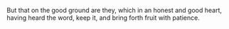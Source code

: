 But that on the good ground are they, which in an honest and good heart, having heard the word, keep it, and bring forth fruit with patience.
